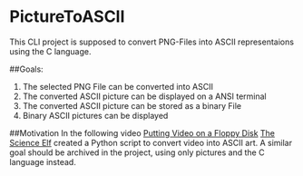 # PictureToASCII
This CLI project is supposed to convert PNG-Files into ASCII representaions using the C language.  

##Goals:
1. The selected PNG File can be converted into ASCII
1. The converted ASCII picture can be displayed on a ANSI terminal
1. The converted ASCII picture can be stored as a binary File
1. Binary ASCII pictures can be displayed

##Motivation
In the following video [Putting Video on a Floppy Disk](https://www.youtube.com/watch?v=uGoR3ZYZqjc) [The Science Elf](https://github.com/TheScienceElf/Video-to-Text) created a Python script to convert video into ASCII art. A similar goal should be archived in the project, using only pictures and the C language instead.